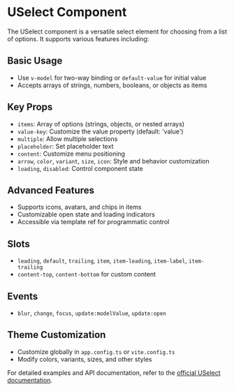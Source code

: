 # USelect Component

The USelect component is a versatile select element for choosing from a list of options. It supports various features including:

## Basic Usage

- Use `v-model` for two-way binding or `default-value` for initial value
- Accepts arrays of strings, numbers, booleans, or objects as items

## Key Props

- `items`: Array of options (strings, objects, or nested arrays)
- `value-key`: Customize the value property (default: 'value')
- `multiple`: Allow multiple selections
- `placeholder`: Set placeholder text
- `content`: Customize menu positioning
- `arrow`, `color`, `variant`, `size`, `icon`: Style and behavior customization
- `loading`, `disabled`: Control component state

## Advanced Features

- Supports icons, avatars, and chips in items
- Customizable open state and loading indicators
- Accessible via template ref for programmatic control

## Slots

- `leading`, `default`, `trailing`, `item`, `item-leading`, `item-label`, `item-trailing`
- `content-top`, `content-bottom` for custom content

## Events

- `blur`, `change`, `focus`, `update:modelValue`, `update:open`

## Theme Customization

- Customize globally in `app.config.ts` or `vite.config.ts`
- Modify colors, variants, sizes, and other styles

For detailed examples and API documentation, refer to the [official USelect documentation](https://ui.nuxt.com/components/select).
